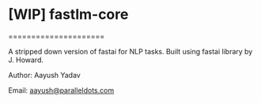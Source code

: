 # [WIP] fastlm-core
=====================

A stripped down version of fastai for NLP tasks. Built using fastai library by J. Howard.

Author: Aayush Yadav

Email: aayush@paralleldots.com
